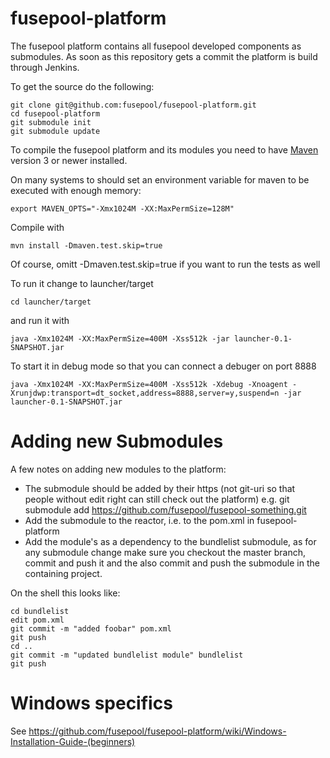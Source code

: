 fusepool-platform
=================

The fusepool platform contains all fusepool developed components as submodules. As soon as this repository
gets a commit the platform is build through Jenkins.

To get the source do the following:

    git clone git@github.com:fusepool/fusepool-platform.git
    cd fusepool-platform
    git submodule init
    git submodule update

To compile the fusepool platform and its modules you need to have [Maven](http://maven.apache.org/)
version 3 or newer installed.

On many systems to should set an environment variable for maven to be executed with enough memory:

    export MAVEN_OPTS="-Xmx1024M -XX:MaxPermSize=128M"

Compile with

    mvn install -Dmaven.test.skip=true

Of course, omitt -Dmaven.test.skip=true if you want to run the tests as well

To run it change to launcher/target 

    cd launcher/target

and run it with

    java -Xmx1024M -XX:MaxPermSize=400M -Xss512k -jar launcher-0.1-SNAPSHOT.jar

To start it in debug mode so that you can connect a debuger on port 8888

    java -Xmx1024M -XX:MaxPermSize=400M -Xss512k -Xdebug -Xnoagent -Xrunjdwp:transport=dt_socket,address=8888,server=y,suspend=n -jar launcher-0.1-SNAPSHOT.jar 


Adding new Submodules
=====================
A few notes on adding new modules to the platform:

- The submodule should be added by their https (not git-uri so that people without edit right can still check out the platform)
  e.g. git submodule add https://github.com/fusepool/fusepool-something.git
- Add the submodule to the reactor, i.e. to the pom.xml in fusepool-platform
- Add the module's as a dependency to the bundlelist submodule, as for any submodule change make sure you checkout the master branch, commit and push it and the also commit and push the submodule in the containing project.  
 
On the shell this looks like:

    cd bundlelist
    edit pom.xml
    git commit -m "added foobar" pom.xml
    git push
    cd ..
    git commit -m "updated bundlelist module" bundlelist
    git push
    

Windows specifics
=================

See https://github.com/fusepool/fusepool-platform/wiki/Windows-Installation-Guide-(beginners)

